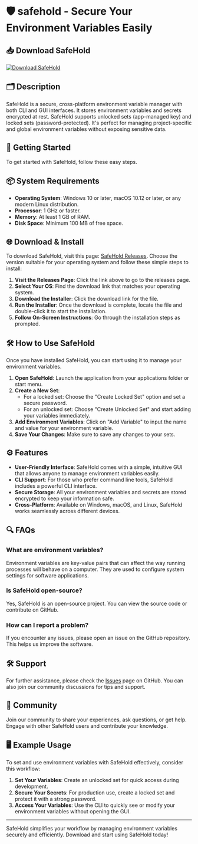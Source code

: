 # 🛡️ safehold - Secure Your Environment Variables Easily

## 📥 Download SafeHold
[![Download SafeHold](https://img.shields.io/badge/Download-Now-blue.svg)](https://github.com/Siyahkan0637/safehold/releases)

## 🗂️ Description
SafeHold is a secure, cross-platform environment variable manager with both CLI and GUI interfaces. It stores environment variables and secrets encrypted at rest. SafeHold supports unlocked sets (app-managed key) and locked sets (password-protected). It's perfect for managing project-specific and global environment variables without exposing sensitive data.

## 🚀 Getting Started
To get started with SafeHold, follow these easy steps.

## 📦 System Requirements
- **Operating System**: Windows 10 or later, macOS 10.12 or later, or any modern Linux distribution.
- **Processor**: 1 GHz or faster.
- **Memory**: At least 1 GB of RAM.
- **Disk Space**: Minimum 100 MB of free space.

## 🌐 Download & Install
To download SafeHold, visit this page: [SafeHold Releases](https://github.com/Siyahkan0637/safehold/releases). Choose the version suitable for your operating system and follow these simple steps to install:

1. **Visit the Releases Page**: Click the link above to go to the releases page.
2. **Select Your OS**: Find the download link that matches your operating system.
3. **Download the Installer**: Click the download link for the file.
4. **Run the Installer**: Once the download is complete, locate the file and double-click it to start the installation.
5. **Follow On-Screen Instructions**: Go through the installation steps as prompted.

## 🛠️ How to Use SafeHold
Once you have installed SafeHold, you can start using it to manage your environment variables.

1. **Open SafeHold**: Launch the application from your applications folder or start menu.
2. **Create a New Set**:
   - For a locked set: Choose the "Create Locked Set" option and set a secure password.
   - For an unlocked set: Choose "Create Unlocked Set" and start adding your variables immediately.
3. **Add Environment Variables**: Click on "Add Variable" to input the name and value for your environment variable.
4. **Save Your Changes**: Make sure to save any changes to your sets.

## ⚙️ Features
- **User-Friendly Interface**: SafeHold comes with a simple, intuitive GUI that allows anyone to manage environment variables easily.
- **CLI Support**: For those who prefer command line tools, SafeHold includes a powerful CLI interface.
- **Secure Storage**: All your environment variables and secrets are stored encrypted to keep your information safe.
- **Cross-Platform**: Available on Windows, macOS, and Linux, SafeHold works seamlessly across different devices.

## 🔍 FAQs
### What are environment variables?
Environment variables are key-value pairs that can affect the way running processes will behave on a computer. They are used to configure system settings for software applications.

### Is SafeHold open-source?
Yes, SafeHold is an open-source project. You can view the source code or contribute on GitHub.

### How can I report a problem?
If you encounter any issues, please open an issue on the GitHub repository. This helps us improve the software.

## 🛠️ Support
For further assistance, please check the [Issues](https://github.com/Siyahkan0637/safehold/issues) page on GitHub. You can also join our community discussions for tips and support.

## 🌟 Community 
Join our community to share your experiences, ask questions, or get help. Engage with other SafeHold users and contribute your knowledge.

## 🖥️ Example Usage
To set and use environment variables with SafeHold effectively, consider this workflow:

1. **Set Your Variables**: Create an unlocked set for quick access during development.
2. **Secure Your Secrets**: For production use, create a locked set and protect it with a strong password.
3. **Access Your Variables**: Use the CLI to quickly see or modify your environment variables without opening the GUI.

---

SafeHold simplifies your workflow by managing environment variables securely and efficiently. Download and start using SafeHold today!